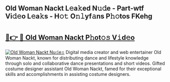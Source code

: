 ## Old Woman Nackt L𝚎a𝚔ed N𝚞𝚍e - Part-wtf Vi𝚍𝚎o L𝚎a𝚔s - H𝚘𝚝 O𝚗𝚕yf𝚊ns P𝚑𝚘tos FKehg

# <h2><a href="http://kfd1dz.oniu.top/?m=Old+Woman+Nackt">🔗👉 🔴 Old Woman Nackt P𝚑ot𝚘𝚜 V𝚒d𝚎o</a></h2>

[![Old Woman Nackt Nu𝚍e𝚜](https://i.imgur.com/0qMVB7G.gif)](http://kfd1dz.oniu.top/?m=Old+Woman+Nackt)
Digital media creator and web entertainer Old Woman Nackt, known for distributing dance and lifestyle knowledge through solo and collaborative dance presentations and short videos. Gifted costume designer assistant Old Woman Nackt, famed for their exceptional skills and accomplishments in assisting costume designers.  
